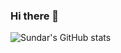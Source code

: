 ### Hi there 👋

<!--
**sundaranatarajaa/sundaranatarajaa** is a ✨ _special_ ✨ repository because its `README.md` (this file) appears on your GitHub profile.

Here are some ideas to get you started:

- 🔭 I’m currently working on ...
- 🌱 I’m currently learning ...
- 👯 I’m looking to collaborate on ...
- 🤔 I’m looking for help with ...
- 💬 Ask me about ...
- 📫 How to reach me: ...
- 😄 Pronouns: ...
- ⚡ Fun fact: ...
-->

![Sundar's GitHub stats](https://github-readme-stats.vercel.app/api?username=sundaranatarajaa&count_private=true&show_icons=true&hide=issues,contribs)
